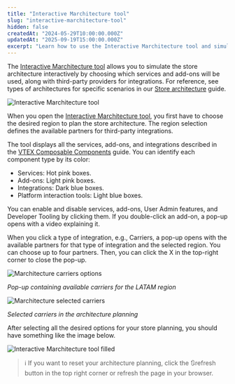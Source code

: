 ```yaml
---
title: "Interactive Marchitecture tool"
slug: "interactive-marchitecture-tool"
hidden: false
createdAt: "2024-05-29T10:00:00.000Z"
updatedAt: "2025-09-19T15:00:00.000Z"
excerpt: "Learn how to use the Interactive Marchitecture tool and simulate a composable VTEX store architecture."
---
```


The [Interactive Marchitecture tool](https://vtex.com/en-us/assets/interactive-architecture/) allows you to simulate the store architecture interactively by choosing which services and add-ons will be used, along with third-party providers for integrations. For reference, see types of architectures for specific scenarios in our [Store architecture](https://developers.vtex.com/docs/guides/store-architecture) guide.

![Interactive Marchitecture tool](https://cdn.jsdelivr.net/gh/vtexdocs/dev-portal-content@main/docs/guides/VTEX-Platform-Overview/Composability/interactive-marchitecture-tool.png)

When you open the [Interactive Marchitecture tool](https://vtex.com/en-us/assets/interactive-architecture/), you first have to choose the desired region to plan the store architecture. The region selection defines the available partners for third-party integrations.

The tool displays all the services, add-ons, and integrations described in the [VTEX Composable Components](https://developers.vtex.com/docs/guides/vtex-composable-components) guide. You can identify each component type by its color:

- Services: Hot pink boxes.
- Add-ons: Light pink boxes.
- Integrations: Dark blue boxes.
- Platform interaction tools: Light blue boxes.

You can enable and disable services, add-ons, User Admin features, and Developer Tooling by clicking them. If you double-click an add-on, a pop-up opens with a video explaining it.

When you click a type of integration, e.g., Carriers, a pop-up opens with the available partners for that type of integration and the selected region. You can choose up to four partners. Then, you can click the X in the top-right corner to close the pop-up.

![Marchitecture carriers options](https://cdn.jsdelivr.net/gh/vtexdocs/dev-portal-content@main/docs/guides/VTEX-Platform-Overview/Composability/marchitecture-carriers-options.png)

*Pop-up containing available carriers for the LATAM region*

![Marchitecture selected carriers](https://cdn.jsdelivr.net/gh/vtexdocs/dev-portal-content@main/docs/guides/VTEX-Platform-Overview/Composability/marchitecture-selected-carriers.png)

*Selected carriers in the architecture planning*

After selecting all the desired options for your store planning, you should have something like the image below.

![Interactive Marchitecture tool filled](https://cdn.jsdelivr.net/gh/vtexdocs/dev-portal-content@main/docs/guides/VTEX-Platform-Overview/Composability/marchitecture-filled.png)

> ℹ️ If you want to reset your architecture planning, click the 🔃refresh button in the top right corner or refresh the page in your browser.
